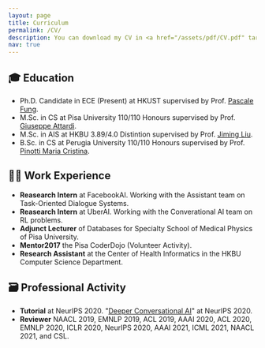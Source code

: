 ```yaml
---
layout: page
title: Curriculum
permalink: /CV/
description: You can download my CV in <a href="/assets/pdf/CV.pdf" target="_blank"><b>PDF</b></a>
nav: true
---
```



## 🎓   Education
- Ph.D. Candidate in ECE (Present) at HKUST supervised by Prof. [Pascale Fung](https://en.wikipedia.org/wiki/Pascale_Fung).
- M.Sc. in CS at Pisa University 110/110 Honours supervised by Prof. [Giuseppe Attardi](http://pages.di.unipi.it/attardi/).
- M.Sc. in AIS at HKBU 3.89/4.0 Distintion supervised by Prof. [Jiming Liu](https://www.comp.hkbu.edu.hk/~jiming/).
- B.Sc. in CS at Perugia University 110/110 Honours supervised by Prof. [Pinotti Maria Cristina](https://sites.google.com/view/cristinampinotti/home).

## 🧑‍💻   Work Experience
- **Reasearch Intern** at FacebookAI. Working with the Assistant team on Task-Oriented Dialogue Systems. 
- **Reasearch Intern** at UberAI. Working with the Converational AI team on RL problems.
- **Adjunct Lecturer** of Databases for Specialty School of Medical Physics of Pisa University.
- **Mentor2017** the Pisa CoderDojo (Volunteer Activity).
- **Research Assistant** at the Center of Health Informatics in the HKBU Computer Science Department.

## 🗃️   Professional Activity
- **Tutorial** at NeurIPS 2020. "[Deeper Conversational AI](https://medium.com/@NeurIPSConf/tutorial-selections-for-neruips-2020-33b79f4915c4)" at NeurIPS 2020. 
- **Reviewer** NAACL 2019, EMNLP 2019, ACL 2019, AAAI 2020, ACL 2020, EMNLP 2020, ICLR 2020, NeurIPS 2020, AAAI 2021, ICML 2021, NAACL 2021, and CSL.



<!-- 
<div class="projects grid">

  {% assign sorted_projects = site.projects | sort: "importance" %}
  {% for project in sorted_projects %}
  <div class="grid-item">
    {% if project.redirect %}
    <a href="{{ project.redirect }}" target="_blank">
    {% else %}
    <a href="{{ project.url | relative_url }}">
    {% endif %}
      <div class="card hoverable">
        {% if project.img %}
        <img src="{{ project.img | relative_url }}" alt="project thumbnail">
        {% endif %}
        <div class="card-body">
          <h2 class="card-title text-lowercase">{{ project.title }}</h2>
          <p class="card-text">{{ project.description }}</p>
          <div class="row ml-1 mr-1 p-0">
            {% if project.github %}
            <div class="github-icon">
              <div class="icon" data-toggle="tooltip" title="Code Repository">
                <a href="{{ project.github }}" target="_blank"><i class="fab fa-github gh-icon"></i></a>
              </div>
              {% if project.github_stars %}
              <span class="stars" data-toggle="tooltip" title="GitHub Stars">
                <i class="fas fa-star"></i>
                <span id="{{ project.github_stars }}-stars"></span>
              </span>
              {% endif %}
            </div>
            {% endif %}
          </div>
        </div>
      </div>
    </a>
  </div>
{% endfor %}

</div> -->
